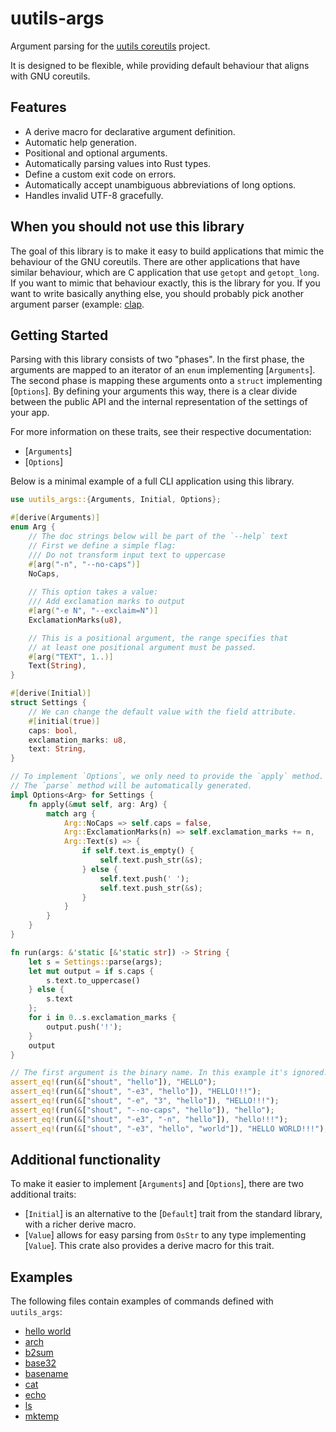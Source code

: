 # uutils-args

Argument parsing for the [uutils coreutils](https://www.github.com/uutils/coreutils) project.

It is designed to be flexible, while providing default
behaviour that aligns with GNU coreutils.

## Features

 - A derive macro for declarative argument definition.
 - Automatic help generation.
 - Positional and optional arguments.
 - Automatically parsing values into Rust types.
 - Define a custom exit code on errors.
 - Automatically accept unambiguous abbreviations of long options.
 - Handles invalid UTF-8 gracefully.

## When you should not use this library

The goal of this library is to make it easy to build applications that
mimic the behaviour of the GNU coreutils. There are other applications
that have similar behaviour, which are C application that use `getopt`
and `getopt_long`. If you want to mimic that behaviour exactly, this
is the library for you. If you want to write basically anything else,
you should probably pick another argument parser (example: [clap](https://github.com/clap-rs/clap).

## Getting Started

Parsing with this library consists of two "phases". In the first
phase, the arguments are mapped to an iterator of an `enum`
implementing [`Arguments`]. The second phase is mapping these
arguments onto a `struct` implementing [`Options`]. By defining
your arguments this way, there is a clear divide between the public
API and the internal representation of the settings of your app.

For more information on these traits, see their respective documentation:

- [`Arguments`]
- [`Options`]

Below is a minimal example of a full CLI application using this library.

```rust
use uutils_args::{Arguments, Initial, Options};

#[derive(Arguments)]
enum Arg {
    // The doc strings below will be part of the `--help` text
    // First we define a simple flag:
    /// Do not transform input text to uppercase
    #[arg("-n", "--no-caps")]
    NoCaps,
     
    // This option takes a value:    
    /// Add exclamation marks to output
    #[arg("-e N", "--exclaim=N")]
    ExclamationMarks(u8),

    // This is a positional argument, the range specifies that
    // at least one positional argument must be passed.
    #[arg("TEXT", 1..)]
    Text(String),
}

#[derive(Initial)]
struct Settings {
    // We can change the default value with the field attribute.
    #[initial(true)]
    caps: bool,
    exclamation_marks: u8,
    text: String,
}

// To implement `Options`, we only need to provide the `apply` method.
// The `parse` method will be automatically generated.
impl Options<Arg> for Settings {
    fn apply(&mut self, arg: Arg) {
        match arg {
            Arg::NoCaps => self.caps = false,
            Arg::ExclamationMarks(n) => self.exclamation_marks += n,
            Arg::Text(s) => {
                if self.text.is_empty() {
                    self.text.push_str(&s);
                } else {
                    self.text.push(' ');
                    self.text.push_str(&s);
                }
            }
        }
    }
}

fn run(args: &'static [&'static str]) -> String {
    let s = Settings::parse(args);
    let mut output = if s.caps {
        s.text.to_uppercase()
    } else {
        s.text
    };
    for i in 0..s.exclamation_marks {
        output.push('!');
    }
    output
}

// The first argument is the binary name. In this example it's ignored.
assert_eq!(run(&["shout", "hello"]), "HELLO");
assert_eq!(run(&["shout", "-e3", "hello"]), "HELLO!!!");
assert_eq!(run(&["shout", "-e", "3", "hello"]), "HELLO!!!");
assert_eq!(run(&["shout", "--no-caps", "hello"]), "hello");
assert_eq!(run(&["shout", "-e3", "-n", "hello"]), "hello!!!");
assert_eq!(run(&["shout", "-e3", "hello", "world"]), "HELLO WORLD!!!");
```

## Additional functionality

To make it easier to implement [`Arguments`] and [`Options`], there are
two additional traits:

- [`Initial`] is an alternative to the [`Default`] trait from the standard
  library, with a richer derive macro.
- [`Value`] allows for easy parsing from `OsStr` to any type
  implementing [`Value`]. This crate also provides a derive macro for
  this trait.

## Examples

The following files contain examples of commands defined with
`uutils_args`:

- [hello world](https://github.com/uutils/uutils-args/blob/main/examples/hello_world.rs)
- [arch](https://github.com/uutils/uutils-args/blob/main/tests/coreutils/arch.rs)
- [b2sum](https://github.com/uutils/uutils-args/blob/main/tests/coreutils/b2sum.rs)
- [base32](https://github.com/uutils/uutils-args/blob/main/tests/coreutils/base32.rs)
- [basename](https://github.com/uutils/uutils-args/blob/main/tests/coreutils/basename.rs)
- [cat](https://github.com/uutils/uutils-args/blob/main/tests/coreutils/cat.rs)
- [echo](https://github.com/uutils/uutils-args/blob/main/tests/coreutils/echo.rs)
- [ls](https://github.com/uutils/uutils-args/blob/main/tests/coreutils/ls.rs)
- [mktemp](https://github.com/uutils/uutils-args/blob/main/tests/coreutils/mktemp.rs)
